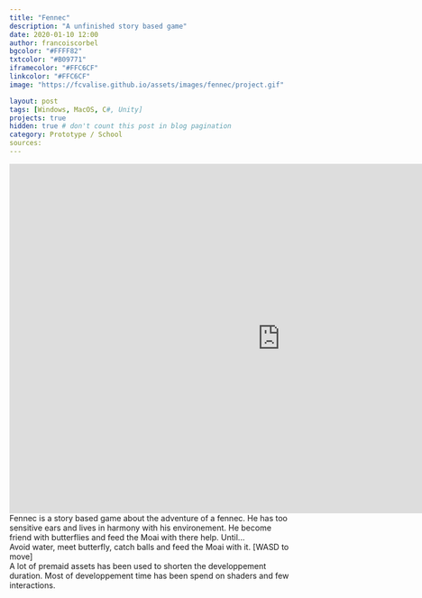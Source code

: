 ```yaml
---
title: "Fennec"
description: "A unfinished story based game"
date: 2020-01-10 12:00
author: francoiscorbel
bgcolor: "#FFFF82"
txtcolor: "#B09771"
iframecolor: "#FFC6CF"
linkcolor: "#FFC6CF"
image: "https://fcvalise.github.io/assets/images/fennec/project.gif"

layout: post
tags: [Windows, MacOS, C#, Unity]
projects: true
hidden: true # don't count this post in blog pagination
category: Prototype / School
sources: 
---
```

<div class="general-margin full-width">
    <div style="">
        <iframe class="unity" style="width:960px;" src="https://itch.io/embed-upload/2377413?color=FFFF82" width="960" height="620" 
        scrolling="no" frameborder="0"></iframe>
    </div>
</div>

<div class="text general-margin">
Fennec is a story based game about the adventure of a fennec. He has too sensitive ears and lives in harmony with his environement. He become friend with butterflies and feed the Moai with there help. Until...
</div>
<div class="text general-margin">
Avoid water, meet butterfly, catch balls and feed the Moai with it.
[WASD to move]
</div>
<div class="text general-margin">
A lot of premaid assets has been used to shorten the developpement duration. Most of developpement time has been spend on shaders and few interactions.
</div>
